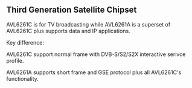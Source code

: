 ## Third Generation Satellite Chipset ##
AVL6261C is for TV broadcasting while AVL6261A is a superset of AVL6261C plus supports data and IP applications.

Key difference:

AVL6261C support normal frame with DVB-S/S2/S2X interactive serivce profile.

AVL6261A supports short frame and GSE protocol plus all AVL6261C's functionality.


